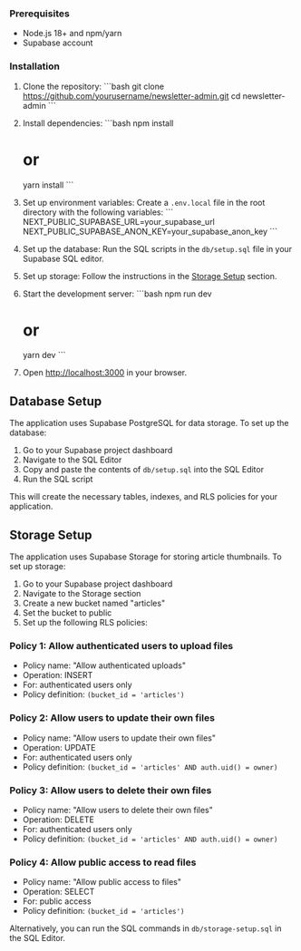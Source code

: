### Prerequisites

- Node.js 18+ and npm/yarn
- Supabase account

### Installation

1. Clone the repository:
   \`\`\`bash
   git clone https://github.com/yourusername/newsletter-admin.git
   cd newsletter-admin
   \`\`\`

2. Install dependencies:
   \`\`\`bash
   npm install

   # or

   yarn install
   \`\`\`

3. Set up environment variables:
   Create a `.env.local` file in the root directory with the following variables:
   \`\`\`
   NEXT_PUBLIC_SUPABASE_URL=your_supabase_url
   NEXT_PUBLIC_SUPABASE_ANON_KEY=your_supabase_anon_key
   \`\`\`

4. Set up the database:
   Run the SQL scripts in the `db/setup.sql` file in your Supabase SQL editor.

5. Set up storage:
   Follow the instructions in the [Storage Setup](#storage-setup) section.

6. Start the development server:
   \`\`\`bash
   npm run dev

   # or

   yarn dev
   \`\`\`

7. Open [http://localhost:3000](http://localhost:3000) in your browser.

## Database Setup

The application uses Supabase PostgreSQL for data storage. To set up the database:

1. Go to your Supabase project dashboard
2. Navigate to the SQL Editor
3. Copy and paste the contents of `db/setup.sql` into the SQL Editor
4. Run the SQL script

This will create the necessary tables, indexes, and RLS policies for your application.

## Storage Setup

The application uses Supabase Storage for storing article thumbnails. To set up storage:

1. Go to your Supabase project dashboard
2. Navigate to the Storage section
3. Create a new bucket named "articles"
4. Set the bucket to public
5. Set up the following RLS policies:

### Policy 1: Allow authenticated users to upload files

- Policy name: "Allow authenticated uploads"
- Operation: INSERT
- For: authenticated users only
- Policy definition: `(bucket_id = 'articles')`

### Policy 2: Allow users to update their own files

- Policy name: "Allow users to update their own files"
- Operation: UPDATE
- For: authenticated users only
- Policy definition: `(bucket_id = 'articles' AND auth.uid() = owner)`

### Policy 3: Allow users to delete their own files

- Policy name: "Allow users to delete their own files"
- Operation: DELETE
- For: authenticated users only
- Policy definition: `(bucket_id = 'articles' AND auth.uid() = owner)`

### Policy 4: Allow public access to read files

- Policy name: "Allow public access to files"
- Operation: SELECT
- For: public access
- Policy definition: `(bucket_id = 'articles')`

Alternatively, you can run the SQL commands in `db/storage-setup.sql` in the SQL Editor.
